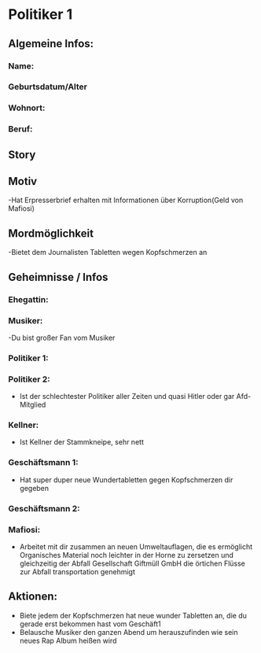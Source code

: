 # Politiker 1 

## Algemeine Infos:
### Name:
### Geburtsdatum/Alter
### Wohnort:
### Beruf:

## Story

## Motiv
-Hat Erpresserbrief erhalten mit Informationen über Korruption(Geld von Mafiosi)
## Mordmöglichkeit
-Bietet dem Journalisten Tabletten wegen Kopfschmerzen an
## Geheimnisse / Infos

### Ehegattin:

### Musiker:
-Du bist großer Fan vom Musiker
### Politiker 1:

### Politiker 2:
- Ist der schlechtester Politiker aller Zeiten und quasi Hitler oder gar Afd-Mitglied
### Kellner:
- Ist Kellner der  Stammkneipe, sehr nett
### Geschäftsmann 1:
- Hat super duper neue Wundertabletten gegen Kopfschmerzen dir gegeben
### Geschäftsmann 2:

### Mafiosi:
- Arbeitet mit dir zusammen an neuen Umweltauflagen, die es ermöglicht Organisches Material noch leichter in der Horne zu zersetzen und gleichzeitig der Abfall Gesellschaft Giftmüll GmbH die örtichen Flüsse zur Abfall transportation genehmigt
## Aktionen:

- Biete jedem der Kopfschmerzen hat neue wunder Tabletten an, die du gerade erst bekommen hast vom Geschäft1
- Belausche Musiker den ganzen Abend um herauszufinden wie sein neues Rap Album heißen wird
